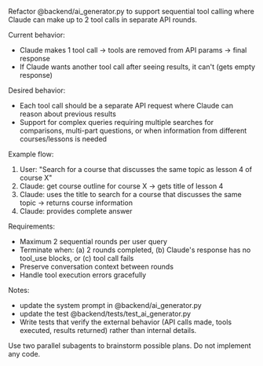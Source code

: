 Refactor @backend/ai_generator.py to support sequential tool calling where Claude can make up to 2 tool calls in separate API rounds.

Current behavior:
- Claude makes 1 tool call → tools are removed from API params → final response
- If Claude wants another tool call after seeing results, it can't (gets empty response)

Desired behavior:
- Each tool call should be a separate API request where Claude can reason about previous results
- Support for complex queries requiring multiple searches for comparisons, multi-part questions, or when information from different courses/lessons is needed

Example flow:
1. User: "Search for a course that discusses the same topic as lesson 4 of course X"
2. Claude: get course outline for course X → gets title of lesson 4
3. Claude: uses the title to search for a course that discusses the same topic → returns course information
4. Claude: provides complete answer

Requirements:
- Maximum 2 sequential rounds per user query
- Terminate when: (a) 2 rounds completed, (b) Claude's response has no tool_use blocks, or (c) tool call fails
- Preserve conversation context between rounds
- Handle tool execution errors gracefully

Notes:
- update the system prompt in @backend/ai_generator.py
- update the test @backend/tests/test_ai_generator.py
- Write tests that verify the external behavior (API calls made, tools executed, results returned) rather than internal details.

Use two parallel subagents to brainstorm possible plans. Do not implement any code.